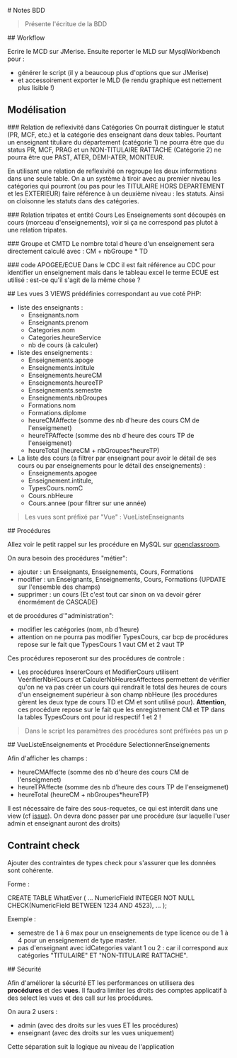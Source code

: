 # Notes BDD

> Présente l'écritue de la BDD

## Workflow

Ecrire le MCD sur JMerise. Ensuite reporter le MLD sur MysqlWorkbench pour :
- générer le script (il y a beaucoup plus d'options que sur JMerise)
- et accessoirement exporter le MLD (le rendu graphique est nettement plus lisible !)

## Modélisation

### Relation de reflexivité dans Catégories
On pourrait distinguer le statut (PR, MCF, etc.) et la catégorie des enseignant dans deux tables. Pourtant un enseignant tituliare du département (catégorie 1) ne pourra être que du status PR, MCF, PRAG et un NON-TITULAIRE RATTACHE (Catégorie 2) ne pourra être que PAST, ATER, DEMI-ATER, MONITEUR.

En utilisant une relation de reflexivité on regroupe les deux informations dans une seule table. On a un système à tiroir avec au premier niveau les catégories qui pourront (ou pas pour les TITULAIRE HORS DEPARTEMENT et les EXTERIEUR) faire référence à un deuxième niveau : les statuts. Ainsi on cloisonne les statuts dans des catégories.

### Relation tripates et entité Cours
Les Enseignements sont découpés en cours (morceau d'enseignements), voir si ça ne correspond pas plutot à une relation tripates.

### Groupe et CMTD
Le nombre total d'heure d'un enseignement sera directement calculé avec :
CM + nbGroupe * TD

### code APOGEE/ECUE
Dans le CDC il est fait référence au CDC pour identifier un enseignement mais dans le tableau excel le terme ECUE est utilisé : est-ce qu'il s'agit de la même chose ?

## Les vues
3 VIEWS prédéfinies correspondant au vue coté PHP:

- liste des enseignants :
    - Enseignants.nom
    - Enseignants.prenom
    - Categories.nom
    - Categories.heureService
    - nb de cours (à calculer)
- liste des enseignements :
    - Enseignements.apoge
    - Enseignements.intitule
    - Enseignements.heureCM
    - Enseignements.heureeTP
    - Enseignements.semestre
    - Enseignements.nbGroupes
    - Formations.nom
    - Formations.diplome
    - heureCMAffecte (somme des nb d'heure des cours CM de l'enseigmenet)
    - heureTPAffecte (somme des nb d'heure des cours TP de l'enseigmenet)
    - heureTotal (heureCM + nbGroupes*heureTP)
- La liste des cours (a filtrer par enseignant pour avoir le détail de ses cours ou par enseignements pour le détail des enseignements) :
    - Enseignements.apogee
    - Enseignement.intitule,
    - TypesCours.nomC
    - Cours.nbHeure
    - Cours.annee (pour filtrer sur une année)

> Les vues sont préfixé par "Vue" : VueListeEnseignants

## Procédures

Allez voir le petit rappel sur les procédure en MySQL sur [openclassroom](https://openclassrooms.com/courses/administrez-vos-bases-de-donnees-avec-mysql/procedures-stockees).

On aura besoin des procédures "métier":

- ajouter : un Enseignants, Enseignements, Cours, Formations
- modifier : un Enseignants, Enseignements, Cours, Formations (UPDATE sur l'ensemble des champs)
- supprimer : un cours (Et c'est tout car sinon on va devoir gérer énormément de CASCADE)

et de procédures d'"administration":
- modifier les catégories (nom, nb d'heure)
- attention on ne pourra pas modifier TypesCours, car bcp de procédures repose sur le fait que TypesCours 1 vaut CM et 2 vaut TP

Ces procédures reposeront sur des procédures de controle :

- Les procédures InsererCours et ModifierCours utilisent VeérifierNbHCours et CalculerNbHeuresAffectees permettent de vérifier qu'on ne va pas créer un cours qui rendrait le total des heures de cours d'un enseignement supérieur à son champ nbHeure (les procédures gèrent les deux type de cours TD et CM et sont utilisé pour). **Attention**, ces procédure repose sur le fait que les enregistrement CM et TP dans la tables TypesCours ont pour id respectif 1 et 2 !

> Dans le script les paramètres des procédures sont préfixées pas un p

## VueListeEnseignements et Procédure SelectionnerEnseignements

Afin d'afficher les champs :

- heureCMAffecte (somme des nb d'heure des cours CM de l'enseigmenet)
- heureTPAffecte (somme des nb d'heure des cours TP de l'enseigmenet)
- heureTotal (heureCM + nbGroupes*heureTP)

Il est nécessaire de faire des sous-requetes, ce qui est interdit dans une view (cf [issue](https://stackoverflow.com/questions/23765093/mysql-error-code-1349-views-select-contains-a-subquery-in-the-from-clause)). On devra donc passer par une procédure (sur laquelle l'user admin et enseignant auront des droits)

## Contraint check

Ajouter des contraintes de types check pour s'assurer que les données sont cohérente.

Forme :

  CREATE TABLE WhatEver
  (
      ...
      NumericField INTEGER NOT NULL CHECK(NumericField BETWEEN 1234 AND 4523),
      ...
  );

Exemple :
- semestre de 1 à 6 max pour un enseignements de type licence ou de 1 à 4 pour un enseignement de type master.
- pas d'enseignant avec idCategories valant 1 ou 2 : car il correspond aux catégories "TITULAIRE" ET "NON-TITULAIRE RATTACHE".

## Sécurité

Afin d'améliorer la sécurité ET les performances on utilisera des **procédures** et des **vues**. Il faudra limiter les droits des comptes applicatif à des select les vues et des call sur les procédures.

On aura 2 users :

- admin (avec des droits sur les vues ET les procédures)
- enseignant (avec des droits sur les vues uniquement)

Cette séparation suit la logique au niveau de l'application
